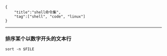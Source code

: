     {
        "title":"shell命令集",
        "tag":["shell", "code", "linux"]
    }

------------------

### 排序某个以数字开头的文本行

    sort -n $FILE
